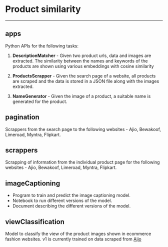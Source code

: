 # Product similarity

---

## apps

Python APIs for the following tasks:

1. **DescriptionMatcher** - Given two product urls, data and images are extracted. The similarity between the names and keywords of the products are shown using various embeddings with cosine similarity 

2. **ProductsScrapper** - Given the search page of a website, all products are scraped and the data is stored in a JSON file along with the images extracted. 

3. **NameGenerator** - Given the image of a product, a suitable name is generated for the product.

## pagination

Scrappers from the search page to the following websites - Ajio, Bewakoof, Limeroad, Myntra, Flipkart.


## scrappers

Scrapping of information from the individual product page for the following websites - Ajio, Bewakoof, Limeroad, Myntra, Flipkart.

## imageCaptioning

- Program to train and predict the image captioning model. 
- Notebook to run different versions of the model.
- Document describing the different versions of the model.

## viewClassification

Model to classify the view of the product images shown in ecommerce fashion websites. v1 is currently trained on data scraped from [Ajio](ajio.com)
